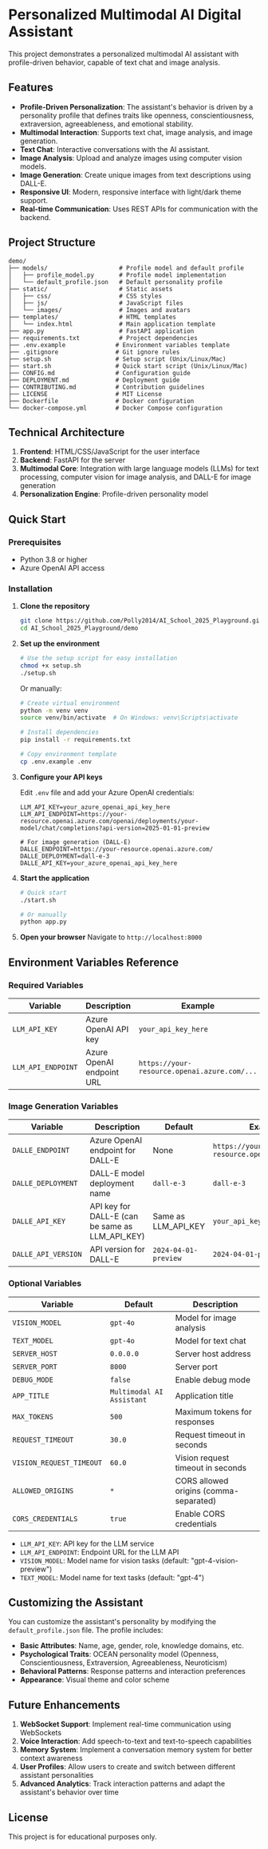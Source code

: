 # Personalized Multimodal AI Digital Assistant

This project demonstrates a personalized multimodal AI assistant with profile-driven behavior, capable of text chat and image analysis.

## Features

- **Profile-Driven Personalization**: The assistant's behavior is driven by a personality profile that defines traits like openness, conscientiousness, extraversion, agreeableness, and emotional stability.
- **Multimodal Interaction**: Supports text chat, image analysis, and image generation.
- **Text Chat**: Interactive conversations with the AI assistant.
- **Image Analysis**: Upload and analyze images using computer vision models.
- **Image Generation**: Create unique images from text descriptions using DALL-E.
- **Responsive UI**: Modern, responsive interface with light/dark theme support.
- **Real-time Communication**: Uses REST APIs for communication with the backend.

## Project Structure

```
demo/
├── models/                    # Profile model and default profile
│   ├── profile_model.py       # Profile model implementation
│   └── default_profile.json   # Default personality profile
├── static/                    # Static assets
│   ├── css/                   # CSS styles
│   ├── js/                    # JavaScript files
│   └── images/                # Images and avatars
├── templates/                 # HTML templates
│   └── index.html             # Main application template
├── app.py                     # FastAPI application
├── requirements.txt           # Project dependencies
├── .env.example              # Environment variables template
├── .gitignore                # Git ignore rules
├── setup.sh                  # Setup script (Unix/Linux/Mac)
├── start.sh                  # Quick start script (Unix/Linux/Mac)
├── CONFIG.md                 # Configuration guide
├── DEPLOYMENT.md             # Deployment guide
├── CONTRIBUTING.md           # Contribution guidelines
├── LICENSE                   # MIT License
├── Dockerfile                # Docker configuration
└── docker-compose.yml        # Docker Compose configuration
```

## Technical Architecture

1. **Frontend**: HTML/CSS/JavaScript for the user interface
2. **Backend**: FastAPI for the server
3. **Multimodal Core**: Integration with large language models (LLMs) for text processing, computer vision for image analysis, and DALL-E for image generation
4. **Personalization Engine**: Profile-driven personality model

## Quick Start

### Prerequisites
- Python 3.8 or higher
- Azure OpenAI API access

### Installation

1. **Clone the repository**
   ```bash
   git clone https://github.com/Polly2014/AI_School_2025_Playground.git
   cd AI_School_2025_Playground/demo
   ```

2. **Set up the environment**
   ```bash
   # Use the setup script for easy installation
   chmod +x setup.sh
   ./setup.sh
   ```
   
   Or manually:
   ```bash
   # Create virtual environment
   python -m venv venv
   source venv/bin/activate  # On Windows: venv\Scripts\activate
   
   # Install dependencies
   pip install -r requirements.txt
   
   # Copy environment template
   cp .env.example .env
   ```

3. **Configure your API keys**
   
   Edit `.env` file and add your Azure OpenAI credentials:
   ```env
   LLM_API_KEY=your_azure_openai_api_key_here
   LLM_API_ENDPOINT=https://your-resource.openai.azure.com/openai/deployments/your-model/chat/completions?api-version=2025-01-01-preview
   
   # For image generation (DALL-E)
   DALLE_ENDPOINT=https://your-resource.openai.azure.com/
   DALLE_DEPLOYMENT=dall-e-3
   DALLE_API_KEY=your_azure_openai_api_key_here
   ```

4. **Start the application**
   ```bash
   # Quick start
   ./start.sh
   
   # Or manually
   python app.py
   ```

5. **Open your browser**
   Navigate to `http://localhost:8000`

## Environment Variables Reference

### Required Variables

| Variable | Description | Example |
|----------|-------------|---------|
| `LLM_API_KEY` | Azure OpenAI API key | `your_api_key_here` |
| `LLM_API_ENDPOINT` | Azure OpenAI endpoint URL | `https://your-resource.openai.azure.com/...` |

### Image Generation Variables

| Variable | Description | Default | Example |
|----------|-------------|---------|---------|
| `DALLE_ENDPOINT` | Azure OpenAI endpoint for DALL-E | None | `https://your-resource.openai.azure.com/` |
| `DALLE_DEPLOYMENT` | DALL-E model deployment name | `dall-e-3` | `dall-e-3` |
| `DALLE_API_KEY` | API key for DALL-E (can be same as LLM_API_KEY) | Same as LLM_API_KEY | `your_api_key_here` |
| `DALLE_API_VERSION` | API version for DALL-E | `2024-04-01-preview` | `2024-04-01-preview` |

### Optional Variables

| Variable | Default | Description |
|----------|---------|-------------|
| `VISION_MODEL` | `gpt-4o` | Model for image analysis |
| `TEXT_MODEL` | `gpt-4o` | Model for text chat |
| `SERVER_HOST` | `0.0.0.0` | Server host address |
| `SERVER_PORT` | `8000` | Server port |
| `DEBUG_MODE` | `false` | Enable debug mode |
| `APP_TITLE` | `Multimodal AI Assistant` | Application title |
| `MAX_TOKENS` | `500` | Maximum tokens for responses |
| `REQUEST_TIMEOUT` | `30.0` | Request timeout in seconds |
| `VISION_REQUEST_TIMEOUT` | `60.0` | Vision request timeout in seconds |
| `ALLOWED_ORIGINS` | `*` | CORS allowed origins (comma-separated) |
| `CORS_CREDENTIALS` | `true` | Enable CORS credentials |

- `LLM_API_KEY`: API key for the LLM service
- `LLM_API_ENDPOINT`: Endpoint URL for the LLM API
- `VISION_MODEL`: Model name for vision tasks (default: "gpt-4-vision-preview")
- `TEXT_MODEL`: Model name for text tasks (default: "gpt-4")

## Customizing the Assistant

You can customize the assistant's personality by modifying the `default_profile.json` file. The profile includes:

- **Basic Attributes**: Name, age, gender, role, knowledge domains, etc.
- **Psychological Traits**: OCEAN personality model (Openness, Conscientiousness, Extraversion, Agreeableness, Neuroticism)
- **Behavioral Patterns**: Response patterns and interaction preferences
- **Appearance**: Visual theme and color scheme

## Future Enhancements

1. **WebSocket Support**: Implement real-time communication using WebSockets
2. **Voice Interaction**: Add speech-to-text and text-to-speech capabilities
3. **Memory System**: Implement a conversation memory system for better context awareness
4. **User Profiles**: Allow users to create and switch between different assistant personalities
5. **Advanced Analytics**: Track interaction patterns and adapt the assistant's behavior over time

## License

This project is for educational purposes only.